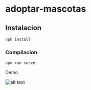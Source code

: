 # adoptar-mascotas

## Instalacion
```
npm install
```

### Compilacion
```
npm run serve
```
Demo

![alt text](https://media3.giphy.com/media/48BAoPDw1jB8zvscit/giphy.gif)
